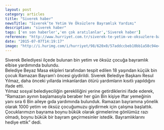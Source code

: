```yaml
---
layout: post
category: articles
title: "Siverek haber"
newsTitle: "Siverek’te Yetim Ve Öksüzlere Bayramlık Yardımı"
description: "siverek haber"
tags: ['en son haberler','en çok aratılanlar','Siverek haber']
reference: "http://www.hurriyet.com.tr/siverek-te-yetim-ve-oksuzlere-bayramlik-yardimi-37139386"
date: "2015-07-07T14:19:17"
image: "http://i.hurimg.com/i/hurriyet/98/620x0/57addccbeb10bb1a58c94e48.jpg"
---
```


Siverek Belediyesi ilçede bulunan bin yetim ve öksüz çocuğa bayramlık elbise yardımında bulundu.<br>Belediye Beyaz Masa ekipleri tarafından tespit edilen 18 yaşından küçük bin çocuk Ramazan Bayram’ı öncesi giydirildi. Siverek Belediye Başkanı Resul Yılmaz, daha önceki yıllarda imkanlardan ötürü yardımların kısıtlı yapıldığını ifade etti.<br>Yılmaz sosyal belediyeciliğin gerekliliğini yerine getirdiklerini ifade ederek, “Ramazan ayının başlamasıyla beraber her gün Bin kişiye iftar yemeğinin yanı sıra 6 Bin aileye gıda yardımında bulunduk. Ramazan bayramına yönelik olarak 1000 yetim ve öksüz çocuğumuzu giydirmek için çalışma başlattık. Çocuklarımızın bayrama boynu bükük olarak girmelerine gönlümüz razı olmadı, boynu bükük bir bayram geçirmesinler istedik. Bayramlıklarını hediye ettik” dedi.